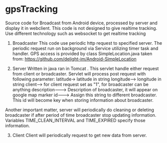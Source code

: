 # gpsTracking
Source code for Broadcast from Android device, processed by server and display it in webclient. This code is not designed to give
realtime tracking. Use different technology such as websocket to get realtime tracking

1. Broadcaster
This code use periodic http request to specified server. The periodic request run on background via Service utilizing timer task and handler.
GPS access is provided by class SimpleLocation.java taken from:
https://github.com/delight-im/Android-SimpleLocation

2. Server
Written in java ran in Tomcat . This servlet handle either request from client or broadcaster. Servlet will process post request
with following parameter:
latitude-> latitude in string
longitude--> longitude in string
client--> for client request set as "1", for broadcaster can be anything
description---> Description of broadcaster, it will appear on google map marker
id---> Assign this string to different broadcaster. This id will become key when storing information about broadcaster.

Another important matter, server will periodically do cleaning or deleting broadcaster if after period of time broadcaster stop 
updating information. Variables TIME_CLEAN_INTERVAL and TIME_EXPIRED specify those information.

3. Client
Client will periodically request to get new data from server. 
